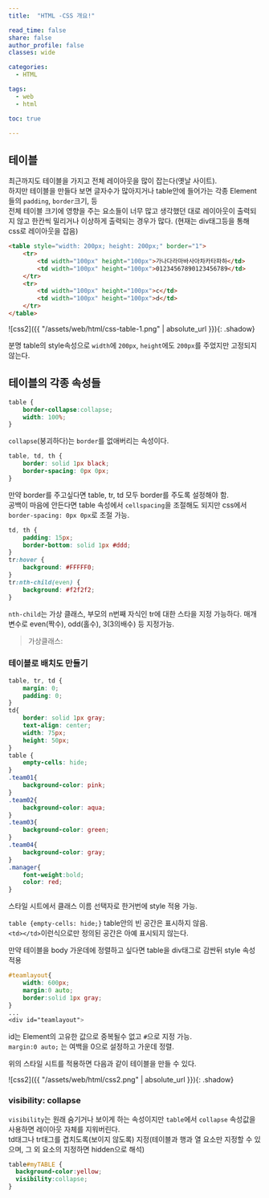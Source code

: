 ```yaml
---
title:  "HTML -CSS 개요!"

read_time: false
share: false
author_profile: false
classes: wide

categories:
  - HTML

tags:
  - web
  - html

toc: true

---
```


## 테이블


최근까지도 테이블을 가지고 전체 레이아웃을 많이 잡는다(옛날 사이트).  
하지만 테이블을 만들다 보면 글자수가 많아지거나 table안에 들어가는 각종 Element들의  `padding`, `border`크기, 등  
전체 테이블 크기에 영향을 주는 요소들이 너무 많고 생각했던 대로 레이아웃이 출력되지 않고 한칸씩 밀리거나 이상하게 출력되는 경우가 많다. 
 (현재는 div태그등을 통해 css로 레이아웃을 잡음)  

```html
<table style="width: 200px; height: 200px;" border="1">
	<tr>
		<td width="100px" height="100px">가나다라마바사아차카타파하</td>
		<td width="100px" height="100px">01234567890123456789</td>
	</tr>
	<tr>
		<td width="100px" height="100px">c</td>
		<td width="100px" height="100px">d</td>
	</tr>
</table>
```

![css2]({{ "/assets/web/html/css-table-1.png" | absolute_url }}){: .shadow}  

분명 table의 style속성으로 `width`에 `200px`, `height`에도 `200px`를 주었지만 고정되지 않는다.  

## 테이블의 각종 속성들

```css
table {
	border-collapse:collapse;
	width: 100%;
}
```
`collapse`(붕괴하다)는 `border`를 없애버리는 속성이다.  

```css
table, td, th {
	border: solid 1px black;
    border-spacing: 0px 0px;
}
```
만약 border를 주고싶다면 table, tr, td 모두 border를 주도록 설정해야 함.  
공백이 마음에 안든다면 table 속성에서 `cellspacing`을 조절해도 되지만 css에서 `border-spacing: 0px 0px`로 조절 가능.

```css
td, th {
	padding: 15px;
	border-bottom: solid 1px #ddd;
}
tr:hover {
	background: #FFFFF0;
}
tr:nth-child(even) {
	background: #f2f2f2;
}
```
`nth-child`는 가상 클래스, 부모의 n번째 자식인 tr에 대한 스타을 지정 가능하다. 매개변수로 even(짝수), odd(홀수), 3(3의배수) 등 지정가능. 

>가상클래스: 

### 테이블로 배치도 만들기  

```css
table, tr, td {
	margin: 0;
	padding: 0;
}
td{
	border: solid 1px gray;
	text-align: center;
	width: 75px;
	height: 50px;
}
table {
	empty-cells: hide;
}
.team01{
	background-color: pink;	
}
.team02{
	background-color: aqua;	
}
.team03{
	background-color: green;	
}
.team04{
	background-color: gray;	
}
.manager{
	font-weight:bold;
	color: red;	
}
```


스타일 시트에서 클래스 이름 선택자로 한거번에 style 적용 가능.  

`table {empty-cells: hide;}` table안의 빈 공간은 표시하지 않음.  
`<td></td>`이런식으로만 정의된 공간은 아예 표시되지 않는다.  

만약 테이블을 body 가운데에 정렬하고 싶다면
table을 div태그로 감싼뒤 style 속성 적용

```css
#teamlayout{
	width: 600px;
	margin:0 auto; 
	border:solid 1px gray;
}
...
<div id="teamlayout">
```

id는 Element의 고유한 값으로 중복될수 없고 `#`으로 지정 가능.  
`margin:0 auto;` 는 여백을 0으로 설정하고 가운데 정렬.

위의 스타일 시트를 적용하면 다음과 같이 테이블을 만들 수 있다.

![css2]({{ "/assets/web/html/css2.png" | absolute_url }}){: .shadow}  


### visibility: collapse

`visibility`는 원래 숨기거나 보이게 하는 속성이지만 `table`에서 `collapse` 속성값을 사용하면 레이아웃 자체를 지워버린다.  
td태그나 tr태그를 겹치도록(보이지 않도록) 지정(테이블과 행과 열 요소만 지정할 수 있으며, 그 외 요소의 지정하면 hidden으로 해석)  

```css
table#myTABLE {
  background-color:yellow;
  visibility:collapse;
}
```
